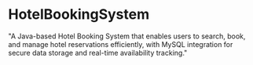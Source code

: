 # HotelBookingSystem
"A Java-based Hotel Booking System that enables users to search, book, and manage hotel reservations efficiently, with MySQL integration for secure data storage and real-time availability tracking."
